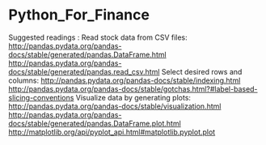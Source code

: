 # Python_For_Finance

Suggested readings : 
Read stock data from CSV files:
    http://pandas.pydata.org/pandas-docs/stable/generated/pandas.DataFrame.html
    http://pandas.pydata.org/pandas-docs/stable/generated/pandas.read_csv.html
Select desired rows and columns:
    http://pandas.pydata.org/pandas-docs/stable/indexing.html
    http://pandas.pydata.org/pandas-docs/stable/gotchas.html?#label-based-slicing-conventions
Visualize data by generating plots:
    http://pandas.pydata.org/pandas-docs/stable/visualization.html
    http://pandas.pydata.org/pandas-docs/stable/generated/pandas.DataFrame.plot.html
    http://matplotlib.org/api/pyplot_api.html#matplotlib.pyplot.plot

